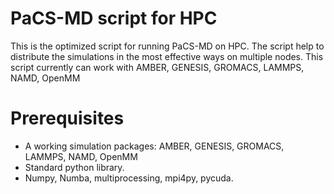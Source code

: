# PaCS-MD script for HPC

This is the optimized script for running PaCS-MD on HPC.
The script help to distribute the simulations in the most effective ways on multiple nodes.
This script currently can work with AMBER, GENESIS, GROMACS, LAMMPS, NAMD, OpenMM

# Prerequisites
* A working simulation packages: AMBER, GENESIS, GROMACS, LAMMPS, NAMD, OpenMM
* Standard python library.
* Numpy, Numba, multiprocessing, mpi4py, pycuda. 
